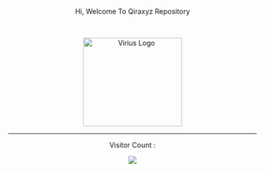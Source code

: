<p align="center" weight="500" size="1000">Hi, Welcome To Qiraxyz Repository</p>
<br>
<p align="center"><a href="http://qira.eu.org" target="_blank"><img src="https://i.ibb.co/gt8XvvN/logo-viriustrade.png" width="200" height="180" alt="Virius Logo"></a></p>
<hr>
<p align="center">Visitor Count :</p>
<p align="center"><img src="https://profile-counter.glitch.me/qiraxyz/count.svg"></p>

